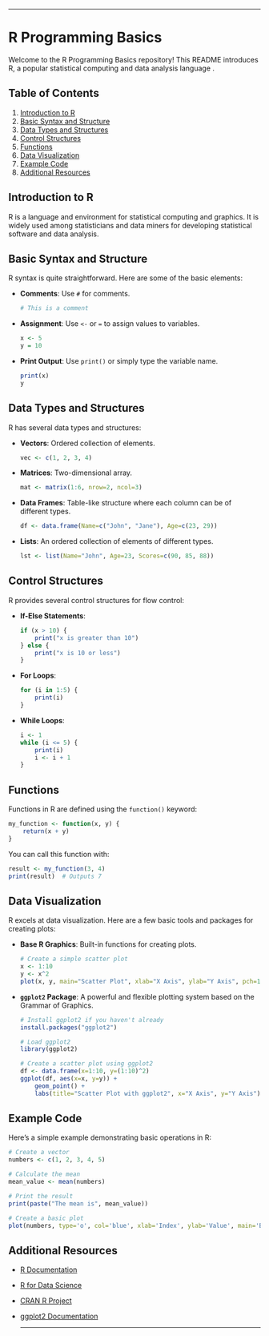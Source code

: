 ---

# R Programming Basics

Welcome to the R Programming Basics repository! This README introduces R, a popular statistical computing and data analysis language    .

## Table of Contents

1. [Introduction to R](#introduction-to-r)
2. [Basic Syntax and Structure](#basic-syntax-and-structure)
3. [Data Types and Structures](#data-types-and-structures)
4. [Control Structures](#control-structures)
5. [Functions](#functions)
6. [Data Visualization](#data-visualization)
7. [Example Code](#example-code)
8. [Additional Resources](#additional-resources)

## Introduction to R

R is a language and environment for statistical computing and graphics. It is widely used among statisticians and data miners for developing statistical software and data analysis.

## Basic Syntax and Structure

R syntax is quite straightforward. Here are some of the basic elements:

- **Comments**: Use `#` for comments.
    ```R
    # This is a comment
    ```
- **Assignment**: Use `<-` or `=` to assign values to variables.
    ```R
    x <- 5
    y = 10
    ```
- **Print Output**: Use `print()` or simply type the variable name.
    ```R
    print(x)
    y
    ```

## Data Types and Structures

R has several data types and structures:

- **Vectors**: Ordered collection of elements.
    ```R
    vec <- c(1, 2, 3, 4)
    ```
- **Matrices**: Two-dimensional array.
    ```R
    mat <- matrix(1:6, nrow=2, ncol=3)
    ```
- **Data Frames**: Table-like structure where each column can be of different types.
    ```R
    df <- data.frame(Name=c("John", "Jane"), Age=c(23, 29))
    ```
- **Lists**: An ordered collection of elements of different types.
    ```R
    lst <- list(Name="John", Age=23, Scores=c(90, 85, 88))
    ```

## Control Structures

R provides several control structures for flow control:

- **If-Else Statements**:
    ```R
    if (x > 10) {
        print("x is greater than 10")
    } else {
        print("x is 10 or less")
    }
    ```
- **For Loops**:
    ```R
    for (i in 1:5) {
        print(i)
    }
    ```
- **While Loops**:
    ```R
    i <- 1
    while (i <= 5) {
        print(i)
        i <- i + 1
    }
    ```

## Functions

Functions in R are defined using the `function()` keyword:

```R
my_function <- function(x, y) {
    return(x + y)
}
```

You can call this function with:

```R
result <- my_function(3, 4)
print(result)  # Outputs 7
```

## Data Visualization

R excels at data visualization. Here are a few basic tools and packages for creating plots:

- **Base R Graphics**: Built-in functions for creating plots.
    ```R
    # Create a simple scatter plot
    x <- 1:10
    y <- x^2
    plot(x, y, main="Scatter Plot", xlab="X Axis", ylab="Y Axis", pch=19)
    ```
- **`ggplot2` Package**: A powerful and flexible plotting system based on the Grammar of Graphics.
    ```R
    # Install ggplot2 if you haven't already
    install.packages("ggplot2")

    # Load ggplot2
    library(ggplot2)

    # Create a scatter plot using ggplot2
    df <- data.frame(x=1:10, y=(1:10)^2)
    ggplot(df, aes(x=x, y=y)) +
        geom_point() +
        labs(title="Scatter Plot with ggplot2", x="X Axis", y="Y Axis")
    ```

## Example Code

Here’s a simple example demonstrating basic operations in R:

```R
# Create a vector
numbers <- c(1, 2, 3, 4, 5)

# Calculate the mean
mean_value <- mean(numbers)

# Print the result
print(paste("The mean is", mean_value))

# Create a basic plot
plot(numbers, type='o', col='blue', xlab='Index', ylab='Value', main='Basic Plot')
```

## Additional Resources

- [R Documentation](https://www.r-project.org/)
- [R for Data Science](https://r4ds.had.co.nz/)
- [CRAN R Project](https://cran.r-project.org/)
- [ggplot2 Documentation](https://ggplot2.tidyverse.org/)

  ---

